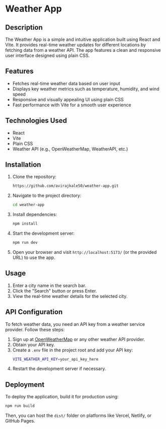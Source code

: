 # Weather App

## Description
The Weather App is a simple and intuitive application built using React and Vite. It provides real-time weather updates for different locations by fetching data from a weather API. The app features a clean and responsive user interface designed using plain CSS.

## Features
- Fetches real-time weather data based on user input
- Displays key weather metrics such as temperature, humidity, and wind speed
- Responsive and visually appealing UI using plain CSS
- Fast performance with Vite for a smooth user experience

## Technologies Used
- React
- Vite
- Plain CSS
- Weather API (e.g., OpenWeatherMap, WeatherAPI, etc.)

## Installation

1. Clone the repository:
   ```sh
   https://github.com/avirajkale50/weather-app.git
   ```
2. Navigate to the project directory:
   ```sh
   cd weather-app
   ```
3. Install dependencies:
   ```sh
   npm install
   ```
4. Start the development server:
   ```sh
   npm run dev
   ```
5. Open your browser and visit `http://localhost:5173/` (or the provided URL) to use the app.

## Usage
1. Enter a city name in the search bar.
2. Click the "Search" button or press Enter.
3. View the real-time weather details for the selected city.

## API Configuration
To fetch weather data, you need an API key from a weather service provider. Follow these steps:
1. Sign up at [OpenWeatherMap](https://openweathermap.org/) or any other weather API provider.
2. Obtain your API key.
3. Create a `.env` file in the project root and add your API key:
   ```sh
   VITE_WEATHER_API_KEY=your_api_key_here
   ```
4. Restart the development server if necessary.

## Deployment
To deploy the application, build it for production using:
```sh
npm run build
```
Then, you can host the `dist/` folder on platforms like Vercel, Netlify, or GitHub Pages.




